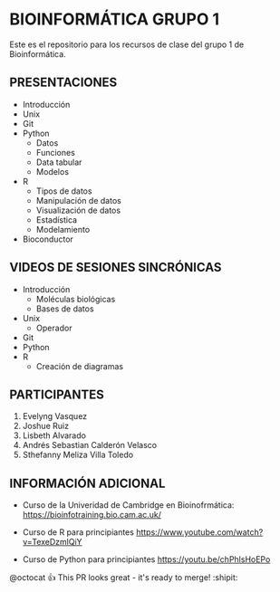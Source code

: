 # BIOINFORMÁTICA GRUPO 1
Este es el repositorio para los recursos de clase del grupo 1 de Bioinformática.

## PRESENTACIONES

- Introducción
- Unix
- Git
- Python
  - Datos
  - Funciones
  - Data tabular
  - Modelos 
- R
  - Tipos de datos
  - Manipulación de datos
  - Visualización de datos
  - Estadística
  - Modelamiento
- Bioconductor


## VIDEOS DE SESIONES SINCRÓNICAS

- Introducción
  - Moléculas biológicas
  - Bases de datos
- Unix
  - Operador  
- Git
- Python
- R
  - Creación de diagramas



## PARTICIPANTES

1. Evelyng Vasquez
2. Joshue Ruiz
3. Lisbeth Alvarado
4. Andrés Sebastian Calderón Velasco
5. Sthefanny Meliza Villa Toledo

## INFORMACIÓN ADICIONAL

- Curso de la Univeridad de Cambridge en Bioinofrmática: <https://bioinfotraining.bio.cam.ac.uk/>
- Curso de R para principiantes <https://www.youtube.com/watch?v=TexeDzmlQiY>

- Curso de Python para principiantes <https://youtu.be/chPhlsHoEPo>



@octocat :+1: This PR looks great - it's ready to merge! :shipit:

